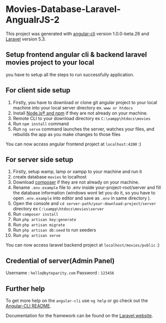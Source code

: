 # Movies-Database-Laravel-AngualrJS-2

This project was generated with [angular-cli](https://github.com/angular/angular-cli) version 1.0.0-beta.26 and  [Laravel](http://laravel.com/docs)  version 5.3.

## Setup frontend angular cli & backend laravel movies project to your local

you have to setup all the steps to run successfully application.

## For client side setup

1.  Firstly, you have to download or clone git angular project to your local machine into your local server directory ex. `www or htdocs`
2.  Install [Node.js® and npm](https://nodejs.org/en/download/) if they are not already on your machine.
3.  Remote CLI to your download directory ex `C:\xampp\htdocs\movies`
4.  Run `npm install` command
5.  Run `ng serve` command launches the server, watches your files, and rebuilds the app as you make changes to those files

You can now access angular frontend project at `localhost:4200` :)

## For server side setup

1.  Firstly, setup wamp, lamp or xampp to your machine and run it
2.  create database `movies` to localhost
3.  Download [composer](https://getcomposer.org/download/) if they are not already on your machine.
4.  Rename `.env.example` file to .env inside your-project-root/server and fill the database information (windows wont let you do it, so you have to open `.env.example` into editor and save as `.env` in same directory ).
4.  Open the console and `cd server-path/your-download-project/server` directory ex `C:\xampp\htdocs\movies\server`
5.  Run `composer install`
6.  Run `php artisan key:generate`
8.  Run `php artisan migrate`
9.  Run `php artisan db:seed` to run seeders
10. Run `php artisan serve`

You can now access laravel backend project at `localhost/movies/public` :)

## Credential of server(Admin Panel)

Username : `hello@byteparity.com`
Password : `123456`

## Further help

To get more help on the `angular-cli` use `ng help` or go check out the [Angular-CLI README](https://github.com/angular/angular-cli/blob/master/README.md).

Documentation for the framework can be found on the [Laravel website](http://laravel.com/docs).
